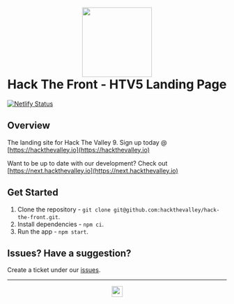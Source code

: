 <h1 align="center">
  <div align="center">
    <img src="https://cdn.hackthevalley.io/assets/full-logo?color=lime" width="160"/>
  </div>
  Hack The Front - HTV5 Landing Page
</h1>

[![Netlify Status](https://api.netlify.com/api/v1/badges/3c1847dd-66d9-43da-a22a-c49d4f04b6af/deploy-status)](https://app.netlify.com/sites/htv-landing/deploys)

## Overview

The landing site for Hack The Valley 9. Sign up today @ [https://hackthevalley.io](https://hackthevalley.io)

Want to be up to date with our development? Check out [https://next.hackthevalley.io](https://next.hackthevalley.io)

## Get Started

1. Clone the repository - `git clone git@github.com:hackthevalley/hack-the-front.git`.
2. Install dependencies - `npm ci`.
3. Run the app - `npm start`.

## Issues? Have a suggestion?

Create a ticket under our [issues](https://github.com/hackthevalley/hack-the-front/issues).

---

<p align="center">
<a target="_blank" rel="noreferrer noopener" href="https://hackthevalley.io">
  <img src="https://cdn.hackthevalley.io/assets/logo?color=gray" width="25"/>
</a>
</p>
